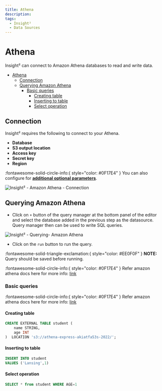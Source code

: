 ```yaml
---
title: Athena
description: 
tags:
  - Insight²
  - Data Sources
---
```


# Athena

Insight² can connect to Amazon Athena databases to read and write data.

- [Athena](#athena)
	- [Connection](#connection)
	- [Querying Amazon Athena](#querying-amazon-athena)
		- [Basic queries](#basic-queries)
			- [Creating table](#creating-table)
			- [Inserting to table](#inserting-to-table)
			- [Select operation](#select-operation)

## Connection

Insight² requires the following to connect to your Athena.

- **Database**
- **S3 output location**
- **Access key**
- **Secret key**
- **Region**

:fontawesome-solid-circle-info:{ style="color: #0F17E4" }
You can also configure for **[additional optional parameters](https://github.com/ghdna/athena-express)**.



![Insight² - Amazon Athena - Connection](/_images/insight2/datasource-reference/athena/athena-connection.png)



## Querying Amazon Athena

- Click on `+` button of the query manager at the bottom panel of the editor and select the database added in the previous step as the datasource. Query manager then can be used to write SQL queries.



![Insight² - Querying- Amazon Athena](/_images/insight2/datasource-reference/athena/athena-query.png)



- Click on the `run` button to run the query.

:fontawesome-solid-triangle-exclamation:{ style="color: #EE0F0F" }
**NOTE:** Query should be saved before running.

:fontawesome-solid-circle-info:{ style="color: #0F17E4" }
Refer amazon athena docs here for more info: [link](https://docs.aws.amazon.com/athena/latest/ug/what-is.html)


### Basic queries

:fontawesome-solid-circle-info:{ style="color: #0F17E4" }
Refer amazon athena docs here for more info: [link](https://docs.aws.amazon.com/athena/latest/ug/what-is.html)


#### Creating table


```sql
CREATE EXTERNAL TABLE student (
    name STRING,
    age INT
)  LOCATION 's3://athena-express-akiatfa53s-2022/';
```

#### Inserting to table

```sql
INSERT INTO student
VALUES ('Lansing',1)
```

#### Select operation

```sql
SELECT * from student WHERE AGE=1
```
